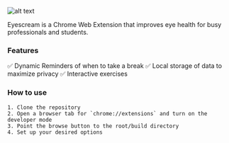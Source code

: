 ![alt text](https://github.com/arpitarunkumaar/hw-eyescream/blob/main/assets/logotransparent.png?raw=true)

Eyescream is a Chrome Web Extension that improves eye health for busy professionals and students. 

### Features
✅ Dynamic Reminders of when to take a break 
✅ Local storage of data to maximize privacy 
✅ Interactive exercises 

### How to use

    1. Clone the repository
    2. Open a browser tab for `chrome://extensions` and turn on the developer mode
    3. Point the browse button to the root/build directory
    4. Set up your desired options
